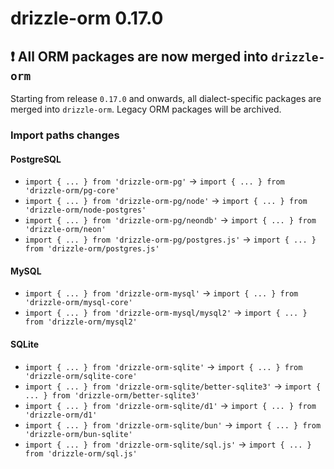 # drizzle-orm 0.17.0

## ❗ All ORM packages are now merged into `drizzle-orm`

Starting from release `0.17.0` and onwards, all dialect-specific packages are merged into `drizzle-orm`. Legacy ORM packages will be archived.

### Import paths changes

#### PostgreSQL

- `import { ... } from 'drizzle-orm-pg'` -> `import { ... } from 'drizzle-orm/pg-core'`
- `import { ... } from 'drizzle-orm-pg/node'` -> `import { ... } from 'drizzle-orm/node-postgres'`
- `import { ... } from 'drizzle-orm-pg/neondb'` -> `import { ... } from 'drizzle-orm/neon'`
- `import { ... } from 'drizzle-orm-pg/postgres.js'` -> `import { ... } from 'drizzle-orm/postgres.js'`

#### MySQL

- `import { ... } from 'drizzle-orm-mysql'` -> `import { ... } from 'drizzle-orm/mysql-core'`
- `import { ... } from 'drizzle-orm-mysql/mysql2'` -> `import { ... } from 'drizzle-orm/mysql2'`

#### SQLite

- `import { ... } from 'drizzle-orm-sqlite'` -> `import { ... } from 'drizzle-orm/sqlite-core'`
- `import { ... } from 'drizzle-orm-sqlite/better-sqlite3'` -> `import { ... } from 'drizzle-orm/better-sqlite3'`
- `import { ... } from 'drizzle-orm-sqlite/d1'` -> `import { ... } from 'drizzle-orm/d1'`
- `import { ... } from 'drizzle-orm-sqlite/bun'` -> `import { ... } from 'drizzle-orm/bun-sqlite'`
- `import { ... } from 'drizzle-orm-sqlite/sql.js'` -> `import { ... } from 'drizzle-orm/sql.js'`
